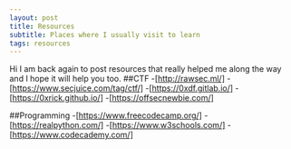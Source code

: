 ```yaml
---
layout: post
title: Resources
subtitle: Places where I usually visit to learn
tags: resources
---
```

Hi I am back again to post resources that really helped me along the way and I hope it will help you too.
##CTF
-[http://rawsec.ml/]
-[https://www.secjuice.com/tag/ctf/]
-[https://0xdf.gitlab.io/]
-[https://0xrick.github.io/]
-[https://offsecnewbie.com/]

##Programming
-[https://www.freecodecamp.org/]
-[https://realpython.com/]
-[https://www.w3schools.com/]
-[https://www.codecademy.com/]

